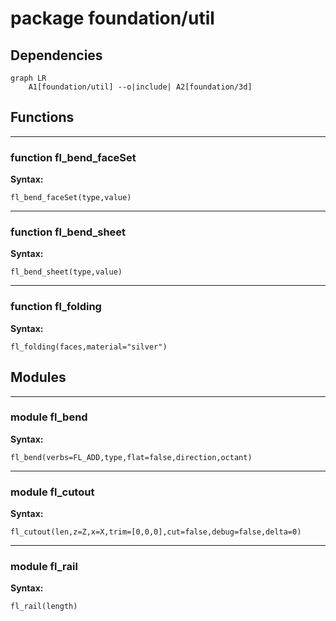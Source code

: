 # package foundation/util


## Dependencies

```mermaid
graph LR
    A1[foundation/util] --o|include| A2[foundation/3d]
```

## Functions


---

### function fl_bend_faceSet

__Syntax:__

    fl_bend_faceSet(type,value)

---

### function fl_bend_sheet

__Syntax:__

    fl_bend_sheet(type,value)

---

### function fl_folding

__Syntax:__

    fl_folding(faces,material="silver")

## Modules


---

### module fl_bend

__Syntax:__

    fl_bend(verbs=FL_ADD,type,flat=false,direction,octant)

---

### module fl_cutout

__Syntax:__

    fl_cutout(len,z=Z,x=X,trim=[0,0,0],cut=false,debug=false,delta=0)

---

### module fl_rail

__Syntax:__

    fl_rail(length)

